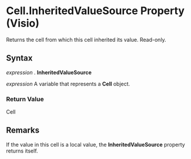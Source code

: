 
# Cell.InheritedValueSource Property (Visio)

Returns the cell from which this cell inherited its value. Read-only.


## Syntax

 _expression_ . **InheritedValueSource**

 _expression_ A variable that represents a **Cell** object.


### Return Value

Cell


## Remarks

If the value in this cell is a local value, the  **InheritedValueSource** property returns itself.

